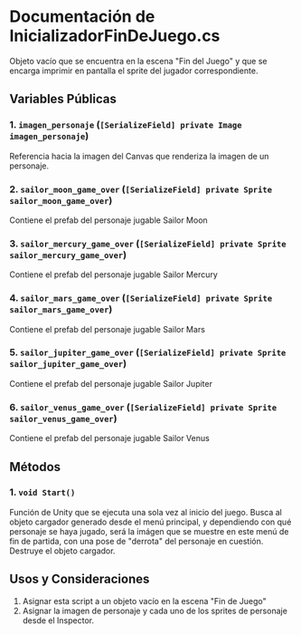 # Documentación de InicializadorFinDeJuego.cs
Objeto vacío que se encuentra en la escena "Fin del Juego" y que se encarga imprimir en pantalla el sprite del jugador correspondiente.

## Variables Públicas
### 1. `imagen_personaje` (`[SerializeField] private Image imagen_personaje`)
Referencia hacia la imagen del Canvas que renderiza la imagen de un personaje.

### 2. `sailor_moon_game_over` (`[SerializeField] private Sprite sailor_moon_game_over`)
Contiene el prefab del personaje jugable Sailor Moon

### 3. `sailor_mercury_game_over` (`[SerializeField] private Sprite sailor_mercury_game_over`)
Contiene el prefab del personaje jugable Sailor Mercury

### 4. `sailor_mars_game_over` (`[SerializeField] private Sprite sailor_mars_game_over`)
Contiene el prefab del personaje jugable Sailor Mars

### 5. `sailor_jupiter_game_over` (`[SerializeField] private Sprite sailor_jupiter_game_over`)
Contiene el prefab del personaje jugable Sailor Jupiter

### 6. `sailor_venus_game_over` (`[SerializeField] private Sprite sailor_venus_game_over`)
Contiene el prefab del personaje jugable Sailor Venus

## Métodos

### 1. `void Start()`
Función de Unity que se ejecuta una sola vez al inicio del juego. Busca al objeto cargador generado desde el menú principal, y dependiendo con qué personaje se haya jugado, será la imágen que se muestre en este menú de fin de partida, con una pose de "derrota" del personaje en cuestión. Destruye el objeto cargador.

## Usos y Consideraciones
1. Asignar esta script a un objeto vacío en la escena "Fin de Juego"
2. Asignar la imagen de personaje y cada uno de los sprites de personaje desde el Inspector.
